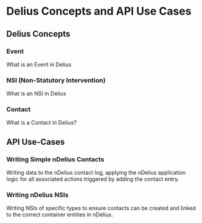 # Delius Concepts and API Use Cases

## Delius Concepts

### Event

What is an Event in Delius

### NSI (Non-Statutory Intervention)

What is an NSI in Delius

### Contact

What is a Contact in Delius?

## API Use-Cases

### Writing Simple nDelius Contacts

Writing data to the nDelius contact log, applying the nDelius application
logic for all associated actions triggered by adding the contact entry.

### Writing nDelius NSIs

Writing NSIs of specific types to ensure contacts can be created and linked to
the correct container entities in nDelius.

